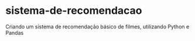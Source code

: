 # sistema-de-recomendacao
Criando um sistema de recomendação básico de filmes, utilizando Python e Pandas
